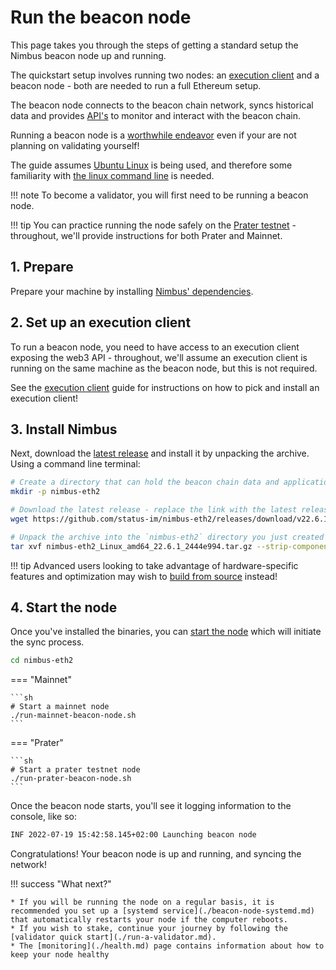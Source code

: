 # Run the beacon node

This page takes you through the steps of getting a standard setup the Nimbus beacon node up and running.

The quickstart setup involves running two nodes: an [execution client](./eth1.md) and a beacon node - both are needed to run a full Ethereum setup.

The beacon node connects to the beacon chain network, syncs historical data and provides [API's](./rest-api.md) to monitor and interact with the beacon chain.

Running a beacon node is a [worthwhile endeavor](https://vitalik.ca/general/2021/05/23/scaling.html#its-crucial-for-blockchain-decentralization-for-regular-users-to-be-able-to-run-a-node) even if your are not planning on validating yourself!

The guide assumes [Ubuntu Linux](https://ubuntu.com/download/server) is being used, and therefore some familiarity with [the linux command line](https://ubuntu.com/tutorials/command-line-for-beginners) is needed.

!!! note
    To become a validator, you will first need to be running a beacon node.

!!! tip
    You can practice running the node safely on the [Prater testnet](./prater.md) - throughout, we'll provide instructions for both Prater and Mainnet.

## 1. Prepare

Prepare your machine by installing [Nimbus' dependencies](./install.md).

## 2. Set up an execution client

To run a beacon node, you need to have access to an execution client exposing the web3 API - throughout, we'll assume an execution client is running on the same machine as the beacon node, but this is not required.

See the [execution client](./eth1.md) guide for instructions on how to pick and install an execution client!

## 3. Install Nimbus

Next, download the [latest release](./binaries.md) and install it by unpacking the archive. Using a command line terminal:

```sh
# Create a directory that can hold the beacon chain data and applications - this should be a fast SSD
mkdir -p nimbus-eth2

# Download the latest release - replace the link with the latest release on the download page!
wget https://github.com/status-im/nimbus-eth2/releases/download/v22.6.1/nimbus-eth2_Linux_amd64_22.6.1_2444e994.tar.gz

# Unpack the archive into the `nimbus-eth2` directory you just created
tar xvf nimbus-eth2_Linux_amd64_22.6.1_2444e994.tar.gz --strip-components 1 -C nimbus-eth2
```

!!! tip
    Advanced users looking to take advantage of hardware-specific features and optimization may wish to [build from source](./build.md) instead!

## 4. Start the node

Once you've installed the binaries, you can [start the node](./start-syncing.md) which will initiate the sync process.

```sh
cd nimbus-eth2
```

=== "Mainnet"

    ```sh
    # Start a mainnet node
    ./run-mainnet-beacon-node.sh
    ```

=== "Prater"

    ```sh
    # Start a prater testnet node
    ./run-prater-beacon-node.sh
    ```

Once the beacon node starts, you'll see it logging information to the console, like so:

```sh
INF 2022-07-19 15:42:58.145+02:00 Launching beacon node                      topics="beacnde" version=v22.6.1-2444e9-stateofus ...
```

Congratulations! Your beacon node is up and running, and syncing the network!

!!! success "What next?"

    * If you will be running the node on a regular basis, it is recommended you set up a [systemd service](./beacon-node-systemd.md) that automatically restarts your node if the computer reboots.
    * If you wish to stake, continue your journey by following the [validator quick start](./run-a-validator.md).
    * The [monitoring](./health.md) page contains information about how to keep your node healthy
